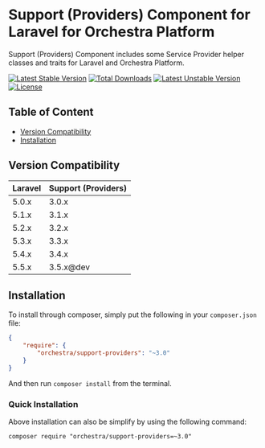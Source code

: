 Support (Providers) Component for Laravel for Orchestra Platform
==============

Support (Providers) Component includes some Service Provider helper classes and traits for Laravel and Orchestra Platform.

[![Latest Stable Version](https://poser.pugx.org/orchestra/support-providers/version)](https://packagist.org/packages/orchestra/support-providers)
[![Total Downloads](https://poser.pugx.org/orchestra/support-providers/downloads)](https://packagist.org/packages/orchestra/support-providers)
[![Latest Unstable Version](https://poser.pugx.org/orchestra/support-providers/v/unstable)](//packagist.org/packages/orchestra/support-providers)
[![License](https://poser.pugx.org/orchestra/support-providers/license)](https://packagist.org/packages/orchestra/support-providers)

## Table of Content

* [Version Compatibility](#version-compatibility)
* [Installation](#installation)

## Version Compatibility

Laravel    | Support (Providers)
:----------|:----------
 5.0.x     | 3.0.x
 5.1.x     | 3.1.x
 5.2.x     | 3.2.x
 5.3.x     | 3.3.x
 5.4.x     | 3.4.x
 5.5.x     | 3.5.x@dev

## Installation

To install through composer, simply put the following in your `composer.json` file:

```json
{
    "require": {
        "orchestra/support-providers": "~3.0"
    }
}
```

And then run `composer install` from the terminal.

### Quick Installation

Above installation can also be simplify by using the following command:

    composer require "orchestra/support-providers=~3.0"
